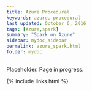 ```yaml
---
title: Azure Procedural
keywords: azure, procedural
last_updated: October 6, 2016
tags: [Azure,spark]
summary: "Spark on Azure"
sidebar: mydoc_sidebar
permalink: azure_spark.html
folder: mydoc
---
```


Placeholder. Page in progress. 

{% include links.html %}
